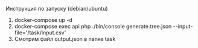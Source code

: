 Инструкция по запуску (debian/ubuntu)
1. docker-compose up -d
2. docker-compose exec api php ./bin/console generate.tree.json --input-file='/task/input.csv'
3. Смотрим файл output.json в папке task
